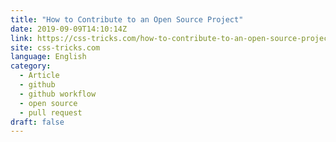 ```yaml
---
title: "How to Contribute to an Open Source Project"
date: 2019-09-09T14:10:14Z
link: https://css-tricks.com/how-to-contribute-to-an-open-source-project/?utm_medium=RSS&utm_source=news.12bit.vn
site: css-tricks.com
language: English
category:
  - Article
  - github
  - github workflow
  - open source
  - pull request
draft: false
---
```

